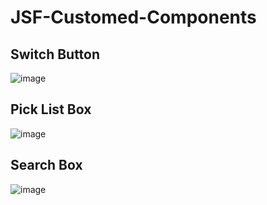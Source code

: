 # JSF-Customed-Components

## Switch Button

![image](https://user-images.githubusercontent.com/38003697/41804298-dbc3995a-7648-11e8-995c-562b99b487d5.png)

## Pick List Box

![image](https://user-images.githubusercontent.com/38003697/41804315-3422d110-7649-11e8-9a42-b68633f3efe1.png)

## Search Box
![image](https://user-images.githubusercontent.com/38003697/41807880-43cf758c-768a-11e8-8779-dc9e1127b13b.png)

